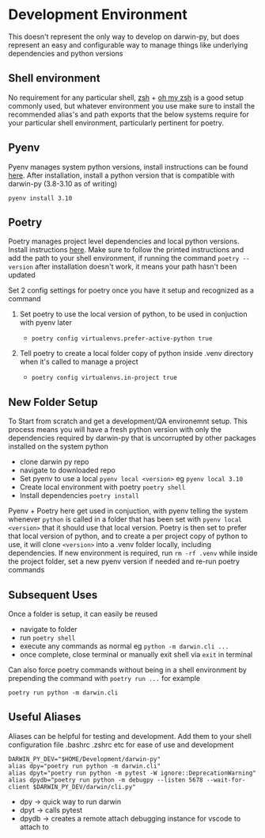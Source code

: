 # Development Environment
This doesn't represent the only way to develop on darwin-py, but does represent an easy and configurable way to manage things like underlying dependencies and python versions
## Shell environment
No requirement for any particular shell, [zsh](https://github.com/ohmyzsh/ohmyzsh/wiki/Installing-ZSH) + [oh my zsh](https://ohmyz.sh/) is a good setup commonly used, but whatever environment you use make sure to install the recommended alias's and path exports that the below systems require for your particular shell environment, particularly pertinent for poetry. 
## Pyenv
Pyenv manages system python versions, install instructions can be found [here](https://github.com/pyenv/pyenv). 
After installation, install a python version that is compatible with darwin-py (3.8-3.10 as of writing)

`pyenv install 3.10`

## Poetry
Poetry manages project level dependencies and local python versions. Install instructions [here](https://python-poetry.org/docs/). Make sure to follow the printed instructions and add the path to your shell environment, if running the command `poetry --version` after installation doesn't work, it means your path hasn't been updated

Set 2 config settings for poetry once you have it setup and recognized as a command
1. Set poetry to use the local version of python, to be used in conjuction with pyenv later

    - `poetry config virtualenvs.prefer-active-python true`

2. Tell poetry to create a local folder copy of python inside .venv directory when it's called to manage a project

    - `poetry config virtualenvs.in-project true` 
## New Folder Setup
To Start from scratch and get a development/QA environemnt setup. This process means you will have a fresh python version with only the dependencies required by darwin-py that is uncorrupted by other packages installed on the system python
- clone darwin py repo
- navigate to downloaded repo
- Set pyenv to use a local `pyenv local <version>` eg `pyenv local 3.10`
- Create local environment with poetry `poetry shell`
- Install dependencies `poetry install`

Pyenv + Poetry here get used in conjuction, with pyenv telling the system whenever `python` is called in a folder that has been set with `pyenv local <version>` that it should use that local version. Poetry is then set to prefer that local version of python, and to create a per project copy of python to use, it will clone `<version>` into a .venv folder locally, including dependencies. If new environment is required, run `rm -rf .venv` while inside the project folder, set a new pyenv version if needed and re-run poetry commands 

## Subsequent Uses
Once a folder is setup, it can easily be reused
- navigate to folder
- run `poetry shell`
- execute any commands as normal eg `python -m darwin.cli ...`
- once complete, close terminal or manually exit shell via `exit` in terminal

Can also force poetry commands without being in a shell environment by prepending the command with `poetry run ...` for example

`poetry run python -m darwin.cli`

## Useful Aliases
Aliases can be helpful for testing and development. Add them to your shell configuration file .bashrc .zshrc etc for ease of use and development
```
DARWIN_PY_DEV="$HOME/Development/darwin-py"
alias dpy="poetry run python -m darwin.cli"
alias dpyt="poetry run python -m pytest -W ignore::DeprecationWarning"
alias dpydb="poetry run python -m debugpy --listen 5678 --wait-for-client $DARWIN_PY_DEV/darwin/cli.py"
```

- dpy -> quick way to run darwin
- dpyt -> calls pytest
- dpydb -> creates a remote attach debugging instance for vscode to attach to